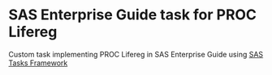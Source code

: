 # SAS Enterprise Guide task for PROC Lifereg

Custom task implementing PROC Lifereg in SAS Enterprise Guide using [SAS Tasks Framework](https://github.com/ms32035/MarcinSzymanski.Shared)